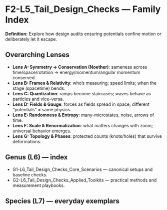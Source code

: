 # F2-L5_Tail_Design_Checks — Family Index
**Definition:** Explore how design audits ensuring potentials confine motion or deliberately let it escape.

## Overarching Lenses

- **Lens A: Symmetry -> Conservation (Noether)**: sameness across time/space/rotation → energy/momentum/angular momentum conserved.
- **Lens B: Frames & Relativity**: who’s measuring; speed limits; when the stage (spacetime) bends.
- **Lens C: Quantization**: ramps become staircases; waves behave as particles and vice-versa.
- **Lens D: Fields & Gauge**: forces as fields spread in space; different “potentials” = same physics.
- **Lens E: Randomness & Entropy**: many-microstates, noise, arrows of time.
- **Lens F: Scale & Renormalization**: what matters changes with zoom; universal behavior emerges.
- **Lens G: Topology & Phases**: protected counts (knots/holes) that survive deformations.

## Genus (L6) — index
- G1-L6_Tail_Design_Checks_Core_Scenarios — canonical setups and baseline checks.
- G2-L6_Tail_Design_Checks_Applied_Toolkits — practical methods and measurement playbooks.

## Species (L7) — everyday exemplars
